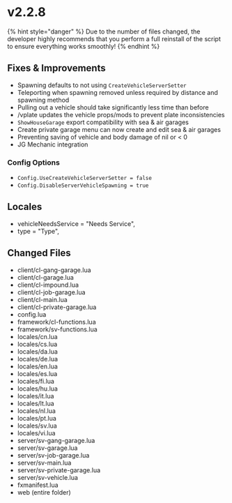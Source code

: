# v2.2.8

{% hint style="danger" %}
Due to the number of files changed, the developer highly recommends that you perform a full reinstall of the script to ensure everything works smoothly!
{% endhint %}

## Fixes & Improvements

* Spawning defaults to not using `CreateVehicleServerSetter`
* Teleporting when spawning removed unless required by distance and spawning method
* Pulling out a vehicle should take significantly less time than before
* /vplate updates the vehicle props/mods to prevent plate inconsistencies
* `ShowHouseGarage` export compatibility with sea & air garages
* Create private garage menu can now create and edit sea & air garages
* Preventing saving of vehicle and body damage of nil or < 0
* JG Mechanic integration

### Config Options

* `Config.UseCreateVehicleServerSetter = false`
* `Config.DisableServerVehicleSpawning = true`

## Locales

* vehicleNeedsService = "Needs Service",
* type = "Type",

## Changed Files

* client/cl-gang-garage.lua
* client/cl-garage.lua
* client/cl-impound.lua
* client/cl-job-garage.lua
* client/cl-main.lua
* client/cl-private-garage.lua
* config.lua
* framework/cl-functions.lua
* framework/sv-functions.lua
* locales/cn.lua
* locales/cs.lua
* locales/da.lua
* locales/de.lua
* locales/en.lua
* locales/es.lua
* locales/fi.lua
* locales/hu.lua
* locales/it.lua
* locales/lt.lua
* locales/nl.lua
* locales/pt.lua
* locales/sv.lua
* locales/vi.lua
* server/sv-gang-garage.lua
* server/sv-garage.lua
* server/sv-job-garage.lua
* server/sv-main.lua
* server/sv-private-garage.lua
* server/sv-vehicle.lua
* fxmanifest.lua
* web (entire folder)
